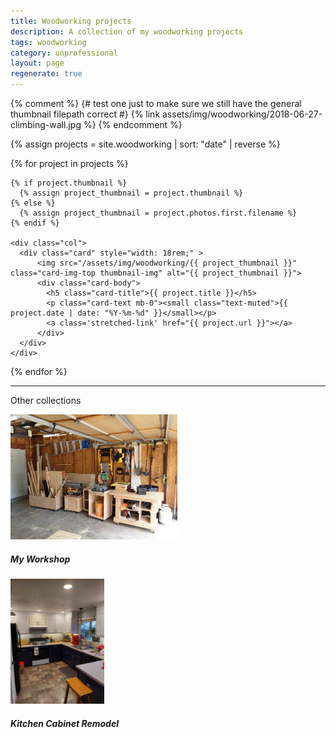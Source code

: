 ```yaml
---
title: Woodworking projects
description: A collection of my woodworking projects
tags: woodworking
category: unprofessional
layout: page
regenerate: true
---
```


<style media="screen">
  .thumbnail-img {
    object-fit: cover; /* Do not scale the image */
    object-position: center; /* Center the image within the element */
    /* width: 200px; */
    height: 200px;
  }
</style>

{% comment %}
{# test one just to make sure we still have the general thumbnail filepath correct #}
{% link assets/img/woodworking/2018-06-27-climbing-wall.jpg %}
{% endcomment %}


{% assign projects = site.woodworking | sort: "date" | reverse %}





<div class="row row-cols-auto g-4 mb-2">
  {% for project in projects %}

    {% if project.thumbnail %}
      {% assign project_thumbnail = project.thumbnail %}
    {% else %}
      {% assign project_thumbnail = project.photos.first.filename %}
    {% endif %}

    <div class="col">
      <div class="card" style="width: 18rem;" >
          <img src="/assets/img/woodworking/{{ project_thumbnail }}" class="card-img-top thumbnail-img" alt="{{ project_thumbnail }}">
          <div class="card-body">
            <h5 class="card-title">{{ project.title }}</h5>
            <p class="card-text mb-0"><small class="text-muted">{{ project.date | date: "%Y-%m-%d" }}</small></p>
            <a class='stretched-link' href="{{ project.url }}"></a>
          </div>
      </div>
    </div>
  {% endfor %}
</div>

<hr>

<p class='lead'>Other collections</p>

<!-- Manually list links to other woodworking-related collections -->

<div class="row row-cols-auto g-4 mb-2">
  <div class="col">
    <div class="card" style="width: 18rem;" >
      <img src="/assets/img/woodworking/workshop/2021-12-15-094119_009-shop-photo-against-wall.jpeg" class="card-img-top thumbnail-img" alt="workshop-thumbnail">
      <div class="card-body">
        <h5 class="card-title">My Workshop</h5>
        <a class='stretched-link' href="{% link woodworking/workshop.md %}"></a>
      </div>
    </div>
  </div>

  <div class="col">
    <div class="card" style="width: 18rem;" >
      <img src="/assets/img/woodworking/kitchen/2021-04-08-kitchen-cabinets.jpg" class="card-img-top thumbnail-img" alt="workshop-thumbnail">
      <div class="card-body">
        <h5 class="card-title">Kitchen Cabinet Remodel</h5>
        <a class='stretched-link' href="{% link woodworking/kitchen-cabinets.md %}"></a>
      </div>
    </div>
  </div>
</div>
